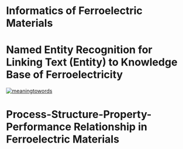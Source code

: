# Informatics of Ferroelectric Materials

# Named Entity Recognition for Linking Text (Entity) to Knowledge Base of Ferroelectricity
  
[![meaningtowords](https://img.shields.io/badge/ferroNER-streamlit-red)](https://ferroelectric-structuredknowledge.streamlit.app/ )


# Process-Structure-Property-Performance Relationship in Ferroelectric Materials

